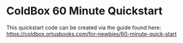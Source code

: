 # ColdBox 60 Minute Quickstart

This quickstart code can be created via the guide found here: https://coldbox.ortusbooks.com/for-newbies/60-minute-quick-start